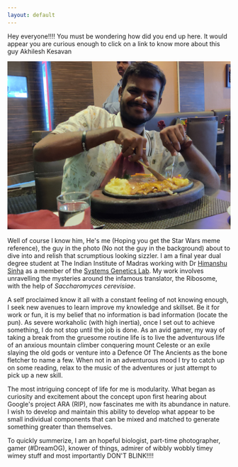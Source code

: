 ```yaml
---
layout: default
---
```


Hey everyone!!!! You must be wondering how did you end up here. It would appear you are curious enough to click on a link to know more about this guy Akhilesh Kesavan

![](/assets/Selfie.jpeg)

Well of course I know him, He's me (Hoping you get the Star Wars meme reference), the guy in the photo (No not the guy in the background) about to dive into and relish that scrumptious looking sizzler. I am a final year dual degree student at The Indian Institute of Madras working with Dr [Himanshu Sinha](https://home.iitm.ac.in/sinha/people/himanshu_sinha.html) as a member of the [Systems Genetics Lab](https://home.iitm.ac.in/sinha/index.html). My work involves unravelling
the mysteries around the infamous translator, the Ribosome, with the help of <em>Saccharomyces cerevisiae</em>.

A self proclaimed know it all with a constant feeling of not knowing enough, I seek new avenues to learn improve my knowledge and skillset. Be it for work or fun, it is my belief that no information is bad information (locate the pun). As severe workaholic (with high inertia), once I set out to achieve something, I do not stop until the job is done. As an avid gamer, my way of taking a break from the gruesome routine life is to live the adventurous life of an anxious mountain climber conquering mount Celeste or an exile slaying the old gods or venture into a Defence Of The Ancients as the bone fletcher to name a few. When not in an adventurous mood I try to catch up on some reading, relax to the music of the adventures or just attempt to pick up a new skill.

The most intriguing concept of life for me is modularity. What began as curiosity and excitement about the concept upon first hearing about Google's project ARA (RIP), now fascinates me with its abundance in nature. I wish to develop and maintain this ability to develop what appear to be small individual components that can be mixed and matched to generate something greater than themselves.

To quickly summerize, I am an hopeful biologist, part-time photographer, gamer (#DreamOG), knower of things, admirer of wibbly wobbly timey wimey stuff and most importantly DON'T BLINK!!!!
